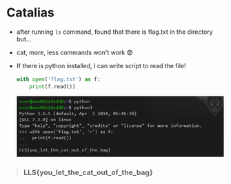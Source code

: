 # Catalias

* after running `ls` command, found that there is flag.txt in the directory but...
* cat, more, less commands won't work 😨
* If there is python installed, I can write script to read the file!
    ```python
    with open('flag.txt') as f:
        print(f.read())
    ```

    ![Flag](1.png)

>  ### LLS{you_let_the_cat_out_of_the_bag}